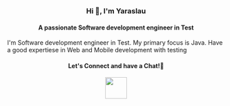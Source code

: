 <h3 align="center">Hi 👋, I'm Yaraslau</h1>
<h4 align="center">A passionate Software development engineer in Test</h3>

I'm Software development engineer in Test. My primary focus is Java.
Have a good expertiese in Web and Mobile development with testing

<h4 align="center">
  Let's Connect and have a Chat!💬
</h4>
<p align="center">
<a href="https://www.linkedin.com/in/ylazakovich/">
  <img height="50" src="https://user-images.githubusercontent.com/46517096/166973395-19676cd8-f8ec-4abf-83ff-da8243505b82.png"/>
</a>
</p>

<!--
**ylazakovich/ylazakovich** is a ✨ _special_ ✨ repository because its `README.md` (this file) appears on your GitHub profile.

Here are some ideas to get you started:

- 🔭 I’m currently working on ...
- 🌱 I’m currently learning ...
- 👯 I’m looking to collaborate on ...
- 🤔 I’m looking for help with ...
- 💬 Ask me about ...
- 📫 How to reach me: ...
- 😄 Pronouns: ...
- ⚡ Fun fact: ...
-->
